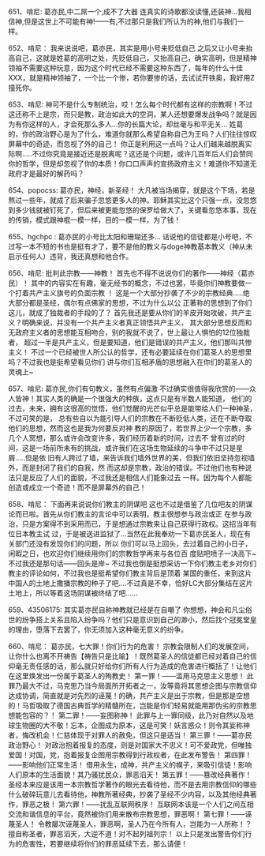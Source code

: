 651、啃尼:   葛亦民,中二屌一个,成不了大器
连真实的诗歌都没读懂,还装神...我相信神,但是这世上不可能有神!——有,不过那只是我们所认为的神,他们与我们一样。

652、啃尼：  我来说说吧，葛亦民，其实是用小号来贬低自己
之后又让小号来抬高自己，这就是姓葛的高明之处，先贬低自己，又抬高自己，确实高明，但是精神领袖不需要这种玩意，因为这个时代已经不需要这种东西了，每年的什么十佳XXX，就是精神领袖了，一个比一个惨，若你要惨的话，去试试开铁奥，我好用Z撞死你。

653、啃尼:   神可不是什么专制统治，哎！怎么每个时代都有这样的宗教啊！不过这还称不上是宗，而只是教，政治如此大的空洞，某人还想要爆发战争吗？就是因为有你这样的人，才会死那么多人...你的长篇大论，却丝毫与和平无关...
姓葛的，你的政治野心是为了什么，难道你就那么希望自称自己为王吗？人们往往惊叹屏幕中的奇迹，而忽视了外的自己！
你正是利用这一点吗？让人们越来越脱离实际啊.....不过你究竟是接近还是脱离呢？这还是个问题，或许几百年后人们会赞同你的哲学，但是却忽视了你的本质！你口口声声的宣扬政府主义！难道你不知道无政府才是最好的解药吗？

654、popocss:   葛亦民，神经，新圣经！
大凡被当场揭穿，就是这个下场，若是熬过一些年，就成了后来骗子忽悠更多人的神。耶稣其实比这个只强一点，没忽悠到多少钱就被钉死了，但后来被更能忽悠的保罗给做大了，关键看忽悠本事，现在的传销，模式跟神棍一模一样，目的一模一样，为了钱！

655、hgchpc   : 葛亦民的小号比太阳和珊瑚还多...
话说他的信徒都是小号吧，不过写一本不短的书也是挺有才了，要不是他的教义与doge神教基本教义（神从未启示任何人）违背，我还真想和他合作。

656、啃尼:   批判此宗教——神教！
首先也不得不说说你们的著作——神经（葛亦民）！
其中的内容实在有趣，毫无经书的概念，不过也罢，毕竟你们神教要做一个打着共产主义旗号的负面宗教
！
这是一个大部分抄袭了不少的宗教经典.....绝大部分都是圣经，偶尔有点佛家的思想，不过为什么以公
正著称的思想到了你们这儿，就成了独裁者的手段的了？
首先我还是要从你们的羊皮开始攻破，共产主义？明确来说，并没有一个共产主义者真正领悟共产主义，
其大部分思想反而和无政府主义者的思想能互相吻合，别的我就不说了，世上最让人惧怕的12位独裁者，
超过一半是共产主义，但是要知道，他们是错误的共产主义，他们那叫共惨主义！
不过一个已经被世人所公认的哲学，还有必要延续在你们葛圣人的思想里吗？不过我也是挺希望看见你们
讲与你们互相矛盾的思想融入在你们的葛圣人的灵魂上~

657、啃尼:   葛亦民,你们有句教义，虽然有点偏激
不过确实很值得我欣赏的——众人皆神！其实人类的确是一个很强大的种族，这点只是有半数人能知道，
他们的过去，未来，拥有这很高的觉悟，他们觉醒的光芒似乎总是能带给人们一种神圣，不过可笑的是，
总有些自以为能引导人们的宗教在不断贬低人类，还在不断夺取他们的思想，然而这也是我为何要反对神
教的原因了，若世界上少一个宗教，多几个人冥想，那么或许会改变许多，我们经历着新的时间，过去不
曾有过的时间，这是一场前所未有的挑战，或许我们在这场生物延续的斗争中不过只是星屑.....但是依
旧有人跨过了墙，来告诉我们墙外世界的美，但我们依旧坚持忽视墙外，而是封闭了我们的自我，然
而这却是宗教，政治的错误。不过他们也有种说法只是反应了人们的面貌，不过我还是相信人们能象过去
一样。因为每个人都能创造或成立一个奇迹！而不是屏幕外的自己！

658、啃尼：  下面再来说说你们教主的阴谋吧
这也不过是借鉴了几位吧友的阴谋论而已啦。首先从你们教主的言论中可以表明，教主很想参与政治或正
在参与政治，只是方案得不到采用而已，于是想通过宗教来让自己获得行政权。这招当年有位日本教主试
过，于是被送进监狱了...当然在此我奉劝一下葛亦民圣人，现在有关部门还没有发现你们的问题，所以
你们可以马上回头，去过着自己的小日子，闲暇之日，也欢迎你们继续用你们的宗教哲学再来与各位百
度贴吧喷子一决高下~不过我还是那句话——回头是岸~
不过我也倒是挺想采访一下你们教主老乡对你们教主的评论如何，不过我也是挺希望你们教主背后是顶着
某国的重任，来到这片中国人的土地上撒播宗教的种子了吧....不过真是不幸，恰好LC大部分集结在这片
土地上，所以等着这场阴谋被终结了吧......

659、43506175:   其实葛亦民自称神教就已经是在自嘲了
你想想，神会和凡尘俗世的纷争搭上关系且陷入纷争吗？他们只是意识到自己的渺小，然后找个冠冕堂皇
的理由，堕落下去罢了，你无须加入这种毫无意义的纷争。

660、啃尼：  葛亦民，七大罪！你们行为的危害！
宗教会限制人们的发展空间，让你什么也离不开祷告【祷告只是比喻】！既然葛圣人的信徒都已经对着自己的信仰毫无责任感的话，那么就只好给你们所有人行为造成的危害进行概括了！让他们在这里焕发出一份属于葛圣人的殉教史！
第一罪！——滥用马克思主义思想！
此罪乃最大不过，马克思乃当今局面所开拓者之一，汝等竟将其思想企图与宗教信仰达成协调，简直就是对先烈的诬蔑！的确，共产主义是出于宗教，但是那是空想的！马哲吸取了德国古典哲学的精髓所在，岂能是你们轻易就能用那伪劣的宗教思想能包容的？！
第二罪！——妄图称神！
此罪与上一罪同级，此乃对自然以及地球生物圈的大不敬！忘本，企图成为原本，这是可笑！妖言惑众！则令其妄称神者，悔改机会！仁慈体现于对罪人的赦免，但这只是适当！
第三罪！——葛亦民政治野心！
对政治抱着报复的态度，则是对国家大不忠义！可不爱政党，但唯独爱国！对国，党，抱着报复企图用宗教得到行政权者，在此发布警告！
第四罪！——影响他们正常生活！
借用永生，成神，共产主义的幌子，来吸引信徒！影响人们原本的生活面貌！其乃骚扰民众，罪恶滔天！
第五罪！——篡改经典著作！
圣经本来应是该用一本宗教哲学著作的眼光去看待他，而不是去用宗教信仰的哪些什么破碎玩意儿去看待他，神教所著经典，抄袭了圣经不少内容，以及其他经典著作，罪恶之极！
第六罪！——扰乱互联网秩序！
互联网本该是一个人们之间互相交流和谐信息的平台，竟然被你们用来散布宗教思想，罪恶啊！
第七罪！——诬蔑圣人！
令教屡次诬蔑圣人，罪恶啊，圣人乃在今所有人，岂能为一人所称！？擅自称圣者，罪恶滔天，大逆不道！对不起列祖列宗！
以上只是发出警告你们行为的危害性，若要继续将你们的罪恶延续下去，那么请便！